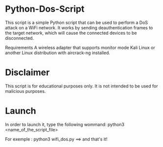 # Python-Dos-Script
This script is a simple Python script that can be used to perform a DoS attack on a WiFi network. It works by sending deauthentication frames to the target network, which will cause the connected devices to be disconnected.

Requirements
A wireless adapter that supports monitor mode
Kali Linux or another Linux distribution with aircrack-ng installed.

# Disclaimer

This script is for educational purposes only. It is not intended to be used for malicious purposes.

# Launch
In order to launch it, type the following wommand:
python3 <name_of_the_script_file>

For exemple : python3 wifi_dos.py ==> and that's it!
